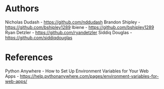 # Authors
Nicholas Dudash - https://github.com/nddudash
Brandon Shipley - https://github.com/bshipley1289
Ibiene - https://github.com/bshipley1289
Ryan Detzler - https://github.com/ryandetzler
Siddiq Douglas - https://github.com/siddiqdouglas

# References
Python Anywhere - How to Set Up Environment Variables for Your Web Apps - https://help.pythonanywhere.com/pages/environment-variables-for-web-apps/